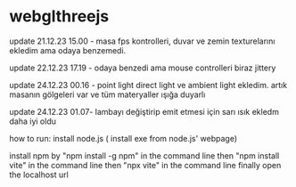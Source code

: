 # webglthreejs

update 21.12.23 15.00 - masa fps kontrolleri, duvar ve zemin texturelarını ekledim
ama odaya benzemedi.

update 22.12.23 17.19 - odaya benzedi ama mouse controlleri biraz jittery

update 24.12.23 00.16 - point light direct light ve ambient light ekledim. artık masanın gölgeleri var ve tüm materyaller ışığa duyarlı

update 24.12.23 01.07- lambayı değiştirip emit etmesi için sarı ısık ekledm daha iyi oldu



how to run:
install node.js ( install exe from node.js' webpage)

install npm by "npm install -g npm" in the command line
then "npm install vite" in the command line
then "npx vite" in the command line
finally open the localhost url
